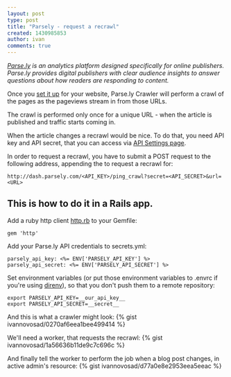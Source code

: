 ```yaml
---
layout: post
type: post
title: "Parsely - request a recrawl"
created: 1430985853
author: ivan
comments: true
---
```


*[Parse.ly](http://www.parsely.com/) is an analytics platform designed specifically for online publishers. Parse.ly provides digital publishers with clear audience insights to answer questions about how readers are responding to content.*

Once you [set it up](http://www.parsely.com/docs/integration/tracking/basic.html) for your website, Parse.ly Crawler will perform a crawl of the pages as the pageviews stream in from those URLs. 

The crawl is performed only once for a unique URL - when the article is published and traffic starts coming in.

When the article changes a recrawl would be nice. To do that, you need API key and API secret, that you can access via [API Settings page](http://www.parsely.com/docs/integration/metadata/dash.parsely.com/to/settings/api).

In order to request a recrawl, you have to submit a POST request to the following address, appending the <URL> to request a recrawl for:
	
	http://dash.parsely.com/<API_KEY>/ping_crawl?secret=<API_SECRET>&url=<URL>
	

## This is how to do it in a Rails app.


Add a ruby http client [http.rb](https://github.com/httprb/http.rb) to your Gemfile:

	gem 'http'
	

Add your Parse.ly API credentials to secrets.yml:

	parsely_api_key: <%= ENV['PARSELY_API_KEY'] %>
	parsely_api_secret: <%= ENV['PARSELY_API_SECRET'] %>


Set environment variables (or put those environment variables to .envrc if you're using [direnv](http://direnv.net/)), so that you don't push them to a remote repository:

	export PARSELY_API_KEY=__our_api_key__
	export PARSELY_API_SECRET=__secret__


And this is what a crawler might look:
{% gist ivannovosad/0270af6eea1bee499414 %}


We'll need a worker, that requests the recrawl:
{% gist ivannovosad/1a56636b11de9c7c696c %}


And finally tell the worker to perform the job when a blog post changes, in active admin's resource:
{% gist ivannovosad/d77a0e8e2953eea5eeac %}

